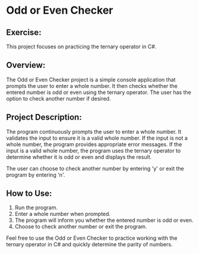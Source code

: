 # Odd or Even Checker

## Exercise:
This project focuses on practicing the ternary operator in C#.

## Overview:
The Odd or Even Checker project is a simple console application that prompts the user to enter a whole number. It then checks whether the entered number is odd or even using the ternary operator. The user has the option to check another number if desired.

## Project Description:
The program continuously prompts the user to enter a whole number. It validates the input to ensure it is a valid whole number. If the input is not a whole number, the program provides appropriate error messages. If the input is a valid whole number, the program uses the ternary operator to determine whether it is odd or even and displays the result.

The user can choose to check another number by entering 'y' or exit the program by entering 'n'.

## How to Use:
1. Run the program.
2. Enter a whole number when prompted.
3. The program will inform you whether the entered number is odd or even.
4. Choose to check another number or exit the program.

Feel free to use the Odd or Even Checker to practice working with the ternary operator in C# and quickly determine the parity of numbers.